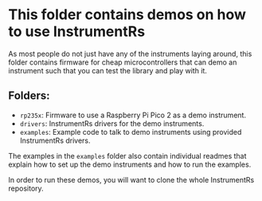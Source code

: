 # This folder contains demos on how to use InstrumentRs 

As most people do not just have any of the instruments laying around,
this folder contains firmware for cheap microcontrollers that can demo
an instrument such that you can test the library and play with it.

## Folders:

- `rp235x`: Firmware to use a Raspberry Pi Pico 2 as a demo instrument. 
- `drivers`: InstrumentRs drivers for the demo instruments.
- `examples`: Example code to talk to demo instruments using provided InstrumentRs drivers.

The examples in the `examples` folder also contain individual readmes that explain 
how to set up the demo instruments and how to run the examples.

In order to run these demos, you will want to clone the whole InstrumentRs repository.
